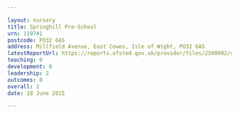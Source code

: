 ```yaml
---

layout: nursery
title: Springhill Pre-School
urn: 119741
postcode: PO32 6AS
address: Millfield Avenue, East Cowes, Isle of Wight, PO32 6AS
latestReportUrl: https://reports.ofsted.gov.uk/provider/files/2509992/urn/119741.pdf
teaching: 0
development: 0
leadership: 2
outcomes: 0
overall: 2
date: 18 June 2015

---
```

